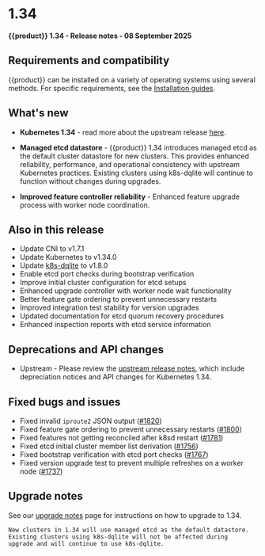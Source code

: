 # 1.34

**{{product}} 1.34 - Release notes - 08 September 2025**

## Requirements and compatibility

{{product}} can be installed on a variety of operating systems using 
several methods. For specific requirements, see the [Installation guides].

## What's new

- **Kubernetes 1.34** - read more about the upstream release [here].

- **Managed etcd datastore** - {{product}} 1.34 introduces managed etcd as 
the default cluster datastore for new clusters. This provides enhanced 
reliability, performance, and operational consistency with upstream Kubernetes 
practices. Existing clusters using k8s-dqlite will continue to function 
without changes during upgrades.

<!-- - **FIPS compliance support** - Enable [FIPS 140-3] (Federal Information 
Processing Standards) compliance for enhanced security in regulated 
environments. {{product}} now uses FIPS-compliant embedded components 
and Go toolchain where supported.

- **Enhanced DISA STIG hardening** - Improved support for Defense Information 
Systems Agency Security Technical Implementation Guides (DISA STIG) with 
updated hardening resource files and guidelines automatically installed with 
the snap. -->

- **Improved feature controller reliability** - Enhanced feature upgrade 
process with worker node coordination.

## Also in this release

- Update CNI to v1.7.1
- Update Kubernetes to v1.34.0
- Update [k8s-dqlite] to v1.8.0
- Enable etcd port checks during bootstrap verification
- Improve initial cluster configuration for etcd setups
- Enhanced upgrade controller with worker node wait functionality
- Better feature gate ordering to prevent unnecessary restarts
- Improved integration test stability for version upgrades
- Updated documentation for etcd quorum recovery procedures
- Enhanced inspection reports with etcd service information

## Deprecations and API changes

- Upstream - Please review the
[upstream release notes][upstream-changelog-1.34], which include depreciation
notices and API changes for Kubernetes 1.34.

## Fixed bugs and issues

- Fixed invalid `iproute2` JSON output ([#1820])
- Fixed feature gate ordering to prevent unnecessary restarts ([#1800])
- Fixed features not getting reconciled after k8sd restart ([#1781])
- Fixed etcd initial cluster member list derivation ([#1756])
- Fixed bootstrap verification with etcd port checks ([#1767])
- Fixed version upgrade test to prevent multiple refreshes on a worker 
node ([#1737])

## Upgrade notes

See our [upgrade notes] page for instructions on how to upgrade to 1.34.

```{note}
New clusters in 1.34 will use managed etcd as the default datastore. 
Existing clusters using k8s-dqlite will not be affected during 
upgrade and will continue to use k8s-dqlite.
```

<!-- LINKS -->
[Installation guides]: /snap/howto/install/index
[here]: https://kubernetes.io/blog/2025/08/27/kubernetes-v1-34-release/
[upstream-changelog-1.34]: https://github.com/kubernetes/kubernetes/blob/master/CHANGELOG/CHANGELOG-1.34.md#deprecation
[k8s-dqlite]: https://github.com/canonical/k8s-dqlite
[upgrade notes]: /snap/reference/upgrading/
<!-- [FIPS 140-3]: https://en.wikipedia.org/wiki/FIPS_140-3 -->

<!-- PR -->
[#1820]: https://github.com/canonical/k8s-snap/pull/1820
[#1800]: https://github.com/canonical/k8s-snap/pull/1800
[#1781]: https://github.com/canonical/k8s-snap/pull/1781
[#1756]: https://github.com/canonical/k8s-snap/pull/1756
[#1767]: https://github.com/canonical/k8s-snap/pull/1767
[#1737]: https://github.com/canonical/k8s-snap/pull/1737
